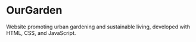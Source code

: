 # OurGarden
Website promoting urban gardening and sustainable living, developed with HTML, CSS, and JavaScript.
